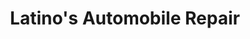 ---
title: "Latino's Automobile Repair"
url: /naples/latinos-automobile-repair/
shop: car repair
---